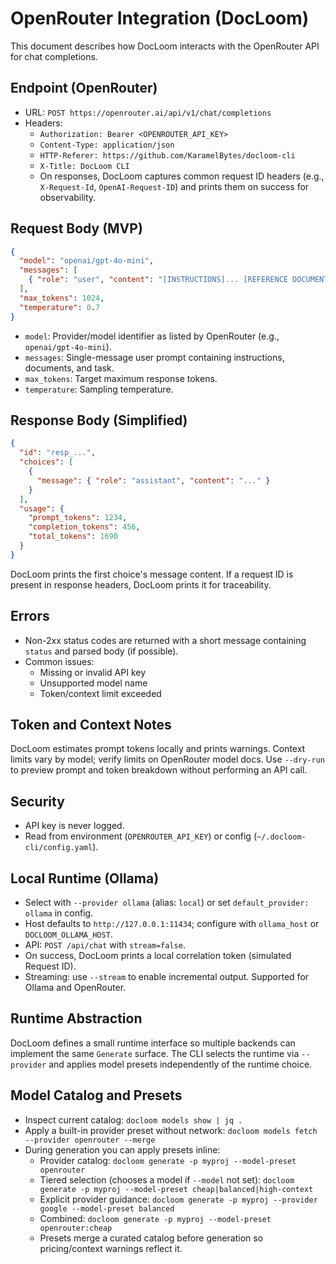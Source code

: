 # OpenRouter Integration (DocLoom)

This document describes how DocLoom interacts with the OpenRouter API for chat completions.

## Endpoint (OpenRouter)

- URL: `POST https://openrouter.ai/api/v1/chat/completions`
- Headers:
  - `Authorization: Bearer <OPENROUTER_API_KEY>`
  - `Content-Type: application/json`
  - `HTTP-Referer: https://github.com/KaramelBytes/docloom-cli`
  - `X-Title: DocLoom CLI`
  - On responses, DocLoom captures common request ID headers (e.g., `X-Request-Id`, `OpenAI-Request-ID`) and prints them on success for observability.

## Request Body (MVP)

```json
{
  "model": "openai/gpt-4o-mini",
  "messages": [
    { "role": "user", "content": "[INSTRUCTIONS]... [REFERENCE DOCUMENTS]... [TASK]..." }
  ],
  "max_tokens": 1024,
  "temperature": 0.7
}
```

- `model`: Provider/model identifier as listed by OpenRouter (e.g., `openai/gpt-4o-mini`).
- `messages`: Single-message user prompt containing instructions, documents, and task.
- `max_tokens`: Target maximum response tokens.
- `temperature`: Sampling temperature.

## Response Body (Simplified)

```json
{
  "id": "resp_...",
  "choices": [
    {
      "message": { "role": "assistant", "content": "..." }
    }
  ],
  "usage": {
    "prompt_tokens": 1234,
    "completion_tokens": 456,
    "total_tokens": 1690
  }
}
```

DocLoom prints the first choice's message content.
If a request ID is present in response headers, DocLoom prints it for traceability.

## Errors

- Non-2xx status codes are returned with a short message containing `status` and parsed body (if possible).
- Common issues:
  - Missing or invalid API key
  - Unsupported model name
  - Token/context limit exceeded

## Token and Context Notes

DocLoom estimates prompt tokens locally and prints warnings. Context limits vary by model; verify limits on OpenRouter model docs. Use `--dry-run` to preview prompt and token breakdown without performing an API call.

## Security

- API key is never logged.
- Read from environment (`OPENROUTER_API_KEY`) or config (`~/.docloom-cli/config.yaml`).

## Local Runtime (Ollama)

- Select with `--provider ollama` (alias: `local`) or set `default_provider: ollama` in config.
- Host defaults to `http://127.0.0.1:11434`; configure with `ollama_host` or `DOCLOOM_OLLAMA_HOST`.
- API: `POST /api/chat` with `stream=false`.
- On success, DocLoom prints a local correlation token (simulated Request ID).
 - Streaming: use `--stream` to enable incremental output. Supported for Ollama and OpenRouter.

## Runtime Abstraction

DocLoom defines a small runtime interface so multiple backends can implement the same `Generate` surface. The CLI selects the runtime via `--provider` and applies model presets independently of the runtime choice.

## Model Catalog and Presets

- Inspect current catalog: `docloom models show | jq .`
- Apply a built-in provider preset without network: `docloom models fetch --provider openrouter --merge`
- During generation you can apply presets inline:
  - Provider catalog: `docloom generate -p myproj --model-preset openrouter`
  - Tiered selection (chooses a model if `--model` not set): `docloom generate -p myproj --model-preset cheap|balanced|high-context`
  - Explicit provider guidance: `docloom generate -p myproj --provider google --model-preset balanced`
  - Combined: `docloom generate -p myproj --model-preset openrouter:cheap`
  - Presets merge a curated catalog before generation so pricing/context warnings reflect it.
